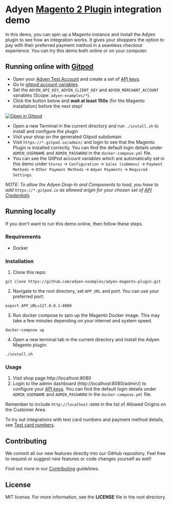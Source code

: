 # Adyen [Magento 2 Plugin](https://docs.adyen.com/plugins/magento-2) integration demo

In this demo, you can spin up a Magento instance and install the Adyen plugin to see how an integration works. It gives your shoppers the option to pay with their preferred payment method in a seamless checkout experience. You can try this demo both online or on your computer.

## Running online with [Gitpod](https://gitpod.io/)

* Open your [Adyen Test Account](https://ca-test.adyen.com/ca/ca/overview/default.shtml) and create a set of [API keys](https://docs.adyen.com/user-management/how-to-get-the-api-key).
* Go to [gitpod account variables](https://gitpod.io/variables).
* Set the `ADYEN_API_KEY`, `ADYEN_CLIENT_KEY` and `ADYEN_MERCHANT_ACCOUNT` variables (Scope: `adyen-examples/*`).
* Click the button below and **wait at least 150s** (for the Magento installation) before the next step!

[![Open in Gitpod](https://gitpod.io/button/open-in-gitpod.svg)](https://gitpod.io/#https://github.com/adyen-examples/adyen-magento-plugin)

* Open a new Terminal in the current directory and run `./install.sh` to install and configure the plugin
* Visit your shop on the generated Gitpod subdomain
* Visit `https://*.gitpod.io/admin/` and login to see that the Magento Plugin is installed correctly.
You can find the default login details under `ADMIN_USERNAME` and `ADMIN_PASSWORD` in the `docker-compose.yml` file.
* You can see the GitPod account variables which are automatically set in this demo under `Stores` → `Configuration` → `Sales (submenu)` → `Payment Methods` → `Other Payment Methods` → `Adyen Payments` → `Required Settings`.

_NOTE: To allow the Adyen Drop-In and Components to load, you have to add `https://*.gitpod.io` as allowed origin for your chosen set of [API Credentials](https://ca-test.adyen.com/ca/ca/config/api_credentials_new.shtml)_

## Running locally

If you don't want to run this demo online, then follow these steps.

### Requirements

* Docker

### Installation

1. Clone this repo:

```
git clone https://github.com/adyen-examples/adyen-magento-plugin.git
```

2. Navigate to the root directory, set `APP_URL` and port. You can use your preferred port:

```
export APP_URL=127.0.0.1:8080
```

3. Run docker compose to spin up the Magento Docker image. This may take a few minutes depending on your internet and system speed.

```
docker-compose up
```

4. Open a new terminal tab in the current directory and install the Adyen Magento plugin:

```
./install.sh
```

### Usage

1. Visit shop page http://localhost:8080
2. Login to the admin dashboard (http://localhost:8080/admin/) to configure your [API keys](https://docs.adyen.com/user-management/how-to-get-the-api-key). You can find the default login details under `ADMIN_USERNAME` and `ADMIN_PASSWORD` in the `docker-compose.yml` file.

Remember to include `http://localhost:8080` in the list of Allowed Origins on the Customer Area.

To try out integrations with test card numbers and payment method details, see [Test card numbers](https://docs.adyen.com/development-resources/test-cards/test-card-numbers).

## Contributing

We commit all our new features directly into our GitHub repository. Feel free to request or suggest new features or code changes yourself as well!

Find out more in our [Contributing](https://github.com/adyen-examples/.github/blob/main/CONTRIBUTING.md) guidelines.

## License

MIT license. For more information, see the **LICENSE** file in the root directory.
